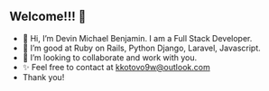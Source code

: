## Welcome!!! 👋

- 👋 Hi, I’m Devin Michael Benjamin. I am a Full Stack Developer.
- 🌱 I’m good at Ruby on Rails, Python Django, Laravel, Javascript.
- 💞️ I’m looking to collaborate and work with you.
- ✨ Feel free to contact at kkotovo9w@outlook.com
- Thank you!

<!---
smartdev58/smartdev58 is a ✨ special ✨ repository because its `README.md` (this file) appears on your GitHub profile.
You can click the Preview link to take a look at your changes.
--->
